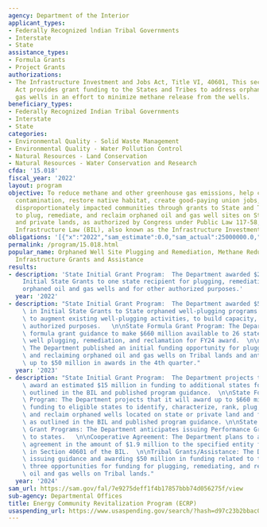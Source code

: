 ```yaml
---
agency: Department of the Interior
applicant_types:
- Federally Recognized lndian Tribal Governments
- Interstate
- State
assistance_types:
- Formula Grants
- Project Grants
authorizations:
- The Infrastructure Investment and Jobs Act, Title VI, 40601, This section of the
  Act provides grant funding to the States and Tribes to address orphaned oil and
  gas wells in an effort to minimize methane release from the wells.
beneficiary_types:
- Federally Recognized Indian Tribal Governments
- Interstate
- State
categories:
- Environmental Quality - Solid Waste Management
- Environmental Quality - Water Pollution Control
- Natural Resources - Land Conservation
- Natural Resources - Water Conservation and Research
cfda: '15.018'
fiscal_year: '2022'
layout: program
objective: To reduce methane and other greenhouse gas emissions, help clean up water
  contamination, restore native habitat, create good-paying union jobs, and benefit
  disproportionately impacted communities through grants to State and Tribal governments
  to plug, remediate, and reclaim orphaned oil and gas well sites on State, Tribal,
  and private lands, as authorized by Congress under Public Law 117-58, the Bipartisan
  Infrastructure Law (BIL), also known as the Infrastructure Investment and Jobs Act.
obligations: '[{"x":"2022","sam_estimate":0.0,"sam_actual":25000000.0,"usa_spending_actual":560000000.0},{"x":"2023","sam_estimate":535000000.0,"sam_actual":0.0,"usa_spending_actual":0.0},{"x":"2024","sam_estimate":726930000.0,"sam_actual":0.0,"usa_spending_actual":0.0}]'
permalink: /program/15.018.html
popular_name: Orphaned Well Site Plugging and Remediation, Methane Reduction, and
  Infrastructure Grants and Assistance
results:
- description: 'State Initial Grant Program:  The Department awarded $25 million in
    Initial State Grants to one state recipient for plugging, remediating, and reclaiming
    orphaned oil and gas wells and for other authorized purposes.'
  year: '2022'
- description: "State Initial Grant Program:  The Department awarded $535 million\
    \ in Initial State Grants to State orphaned well-plugging programs in 23 states\
    \ to augment existing well-plugging activities, to build capacity, and for other\
    \ authorized purposes.   \n\nState Formula Grant Program: The Department issued\
    \ formula grant guidance to make $660 million available to 26 states for orphaned\
    \ well plugging, remediation, and reclamation for FY24 award.  \n\nTribal Grants/Assistance:\
    \ The Department published an initial funding opportunity for plugging, remediating,\
    \ and reclaiming orphaned oil and gas wells on Tribal lands and anticipates issuing\
    \ up to $50 million in awards in the 4th quarter."
  year: '2023'
- description: "State Initial Grant Program:  The Department projects that it will\
    \ award an estimated $15 million in funding to additional states for the purposes\
    \ outlined in the BIL and published program guidance.  \n\nState Formula Grant\
    \ Program: The Department projects that it will award up to $660 million in available\
    \ funding to eligible states to identify, characterize, rank, plug, remediate,\
    \ and reclaim orphaned wells located on state or private land and for other purposes\
    \ as outlined in the BIL and published program guidance. \n\nState Performance\
    \ Grant Programs: The Department anticipates issuing Performance Grant guidance\
    \ to states.   \n\nCooperative Agreement: The Department plans to award a cooperative\
    \ agreement in the amount of $1.9 million to the specified entity for the activities\
    \ in Section 40601 of the BIL.  \n\nTribal Grants/Assistance: The Department anticipates\
    \ issuing guidance and awarding $50 million in funding related to the second of\
    \ three opportunities for funding for plugging, remediating, and reclaiming orphaned\
    \ oil and gas wells on Tribal lands."
  year: '2024'
sam_url: https://sam.gov/fal/7e9275deff1f4b17857bbb74d056275f/view
sub-agency: Departmental Offices
title: Energy Community Revitalization Program (ECRP)
usaspending_url: https://www.usaspending.gov/search/?hash=d97c23b2bbac0ad2f56deee6582157a8
---
```

